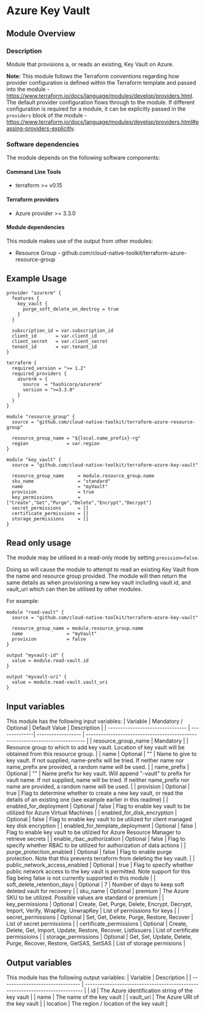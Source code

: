 # Azure Key Vault

## Module Overview

### Description

Module that provisions a, or reads an existing, Key Vault on Azure. 

**Note:** This module follows the Terraform conventions regarding how provider configuration is defined within the Terraform template and passed into the module - https://www.terraform.io/docs/language/modules/develop/providers.html. The default provider configuration flows through to the module. If different configuration is required for a module, it can be explicitly passed in the `providers` block of the module - https://www.terraform.io/docs/language/modules/develop/providers.html#passing-providers-explicitly.

### Software dependencies

The module depends on the following software components:

#### Command Line Tools

- terraform >= v0.15

#### Terraform providers

- Azure provider >= 3.3.0

#### Module dependencies

This module makes use of the output from other modules:

- Resource Group - github.com/cloud-native-toolkit/terraform-azure-resource-group

## Example Usage

```hcl-terraform
provider "azurerm" {
  features {
    key_vault {
      purge_soft_delete_on_destroy = true
    }
  }

  subscription_id = var.subscription_id
  client_id       = var.client_id
  client_secret   = var.client_secret
  tenant_id       = var.tenant_id
}

terraform {
  required_version = ">= 1.2"
  required_providers {
    azurerm = {
      source  = "hashicorp/azurerm"
      version = ">=3.3.0"
    }
  }
}

module "resource_group" {
  source = "github.com/cloud-native-toolkit/terraform-azure-resource-group"

  resource_group_name = "${local.name_prefix}-rg"
  region              = var.region
}

module "key_vault" {
  source = "github.com/cloud-native-toolkit/terraform-azure-key-vault"

  resource_group_name     = module.resource_group.name
  sku_name                = "standard" 
  name                    = "myVault"
  provision               = true
  key_permissions         = ["Create","Get","Purge","Delete","Encrypt","Decrypt"]
  secret_permissions      = []
  certificate_permissions = []
  storage_permissions     = []
}
```

## Read only usage

The module may be utilised in a read-only mode by setting `provision=false`.

Doing so will cause the module to attempt to read an existing Key Vault from the name and resource group provided. The module will then return the same details as when provisioning a new key vault including vault id, and vault_uri which can then be utilised by other modules.

For example:
```hcl-terraform
module "read-vault" {
  source = "github.com/cloud-native-toolkit/terraform-azure-key-vault"

  resource_group_name = module.resource_group.name
  name                = "myVault"
  provision           = false
}

output "myvault-id" {
  value = module.read-vault.id
}

output "myvault-uri" {
  value = module.read-vault.vault_uri
}
```

## Input variables

This module has the following input variables:
| Variable | Mandatory / Optional | Default Value | Description |
| -------------------------------- | --------------| ------------------ | ----------------------------------------------------------------------------- |
| resource_group_name | Mandatory | | Resource group to which to add key vault. Location of key vault will be obtained from this resource group. |
| name | Optional | "" | Name to give to key vault. If not supplied, name-prefix will be tried. If neither name nor name_prefix are provided, a random name will be used. |
| name_prefix | Optional | "" | Name prefix for key vault. Will append \"-vault\" to prefix for vault name. If not supplied, name will be tried. If neither name_prefix nor name are provided, a random name will be used. |
| provision | Optional | true | Flag to determine whether to create a new key vault, or read the details of an existing one (see example earlier in this readme) |
| enabled_for_deployment | Optional | false | Flag to enable key vault to be utilized for Azure Virtual Machines |
| enabled_for_disk_encryption | Optional | false | Flag to enable key vault to be utilized for client managed key disk encryption |
| enabled_for_template_deployment | Optional | false | Flag to enable key vault to be utilzied for Azure Resource Manager to retrieve secrets |
| enable_rbac_authorization | Optional | false | Flag to specify whether RBAC to be utilized for authorization of data actions |
| purge_protection_enabled | Optional | false | Flag to enable purge protection. Note that this prevents terraform from deleting the key vault. |
| public_network_access_enabled | Optional | true | Flag to specify whether public network access to the key vault is permitted. Note support for this flag being false is not currently supported in this module |
| soft_delete_retention_days | Optional | 7 | Number of days to keep soft deleted vault for recovery |
| sku_name | Optional | premium | The Azure SKU to be utilized. Possible values are standard or premium |
| key_permissions | Optional | Create, Get, Purge, Delete, Encrypt, Decrypt, Import, Verify, WrapKey, UnwrapKey | List of permissions for keys |
| secret_permissions | Optional | Set, Get, Delete, Purge, Restore, Recover | List of secret permissions | 
| certificate_permissions |  Optional | Create, Delete, Get, Import, Update, Restore, Recover, ListIssuers | List of certificate permissioins |
| storage_permissions | Optional | Get, Set, Update, Delete, Purge, Recover, Restore, GetSAS, SetSAS | List of storage permisions |

## Output variables

This module has the following output variables:
| Variable | Description |
| -------------------------------- | ----------------------------------------------------------------------------- |
| id  | The Azure identification string of the key vault  |
| name | The name of the key vault |
| vault_uri | The Azure URI of the key vault | 
| location | The region / location of the key vault |